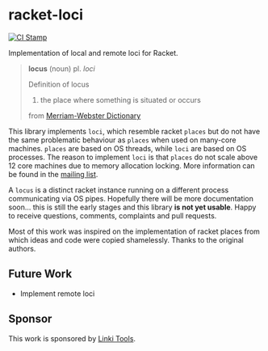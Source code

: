 # racket-loci 

[![CI Stamp](https://travis-ci.org/LinkiTools/racket-loci.svg?branch=master)](https://travis-ci.org/LinkiTools/racket-loci)

Implementation of local and remote loci for Racket.

> **locus** (noun)
> pl. *loci*
> 
> Definition of locus 
> 1. the place where something is situated or occurs
> 
> from [Merriam-Webster Dictionary](https://www.merriam-webster.com/dictionary/locus)

This library implements `loci`, which resemble racket `places` but do not have the same problematic behaviour as `places` when used on many-core machines. `places` are based on OS threads, while `loci` are based on OS processes. The reason to implement `loci` is that `places` do not scale above 12 core machines due to memory allocation locking. More information can be found in the [mailing list](https://groups.google.com/d/msg/racket-users/oE72JfIKDO4/zbFI6knhAQAJ).

A `locus` is a distinct racket instance running on a different process communicating via OS pipes. Hopefully there will be more documentation soon... this is still the early stages and this library **is not yet usable**. Happy to receive questions, comments, complaints and pull requests.

Most of this work was inspired on the implementation of racket places from which ideas and code were copied shamelessly. Thanks to the original authors.

## Future Work

* Implement remote loci

## Sponsor

This work is sponsored by [Linki Tools](https://linki.tools).
